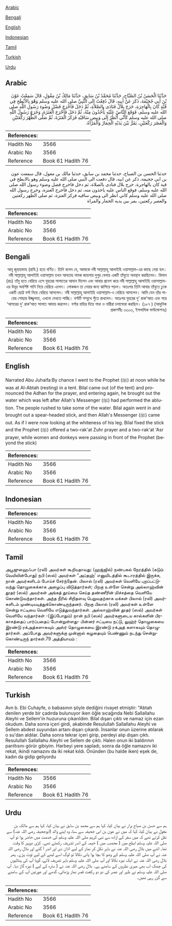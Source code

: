 [Arabic](#arabic)

[Bengali](#bengali)

[English](#english)

[Indonesian](#indonesian)

[Tamil](#tamil)

[Turkish](#turkish)

[Urdu](#urdu)

## Arabic


<div dir="rtl" lang="ar" style={{fontSize:'larger',backgroundColor:'#f8f9fa',padding:20}}>
حَدَّثَنَا الْحَسَنُ بْنُ الصَّبَّاحِ، حَدَّثَنَا مُحَمَّدُ بْنُ سَابِقٍ، حَدَّثَنَا مَالِكُ بْنُ مِغْوَلٍ، قَالَ سَمِعْتُ عَوْنَ بْنَ أَبِي جُحَيْفَةَ، ذَكَرَ عَنْ أَبِيهِ، قَالَ دُفِعْتُ إِلَى النَّبِيِّ صلى الله عليه وسلم وَهْوَ بِالأَبْطَحِ فِي قُبَّةٍ كَانَ بِالْهَاجِرَةِ، خَرَجَ بِلاَلٌ فَنَادَى بِالصَّلاَةِ، ثُمَّ دَخَلَ فَأَخْرَجَ فَضْلَ وَضُوءِ رَسُولِ اللَّهِ صلى الله عليه وسلم، فَوَقَعَ النَّاسُ عَلَيْهِ يَأْخُذُونَ مِنْهُ، ثُمَّ دَخَلَ فَأَخْرَجَ الْعَنَزَةَ، وَخَرَجَ رَسُولُ اللَّهِ صلى الله عليه وسلم كَأَنِّي أَنْظُرُ إِلَى وَبِيصِ سَاقَيْهِ فَرَكَزَ الْعَنَزَةَ، ثُمَّ صَلَّى الظُّهْرَ رَكْعَتَيْنِ وَالْعَصْرَ رَكْعَتَيْنِ، يَمُرُّ بَيْنَ يَدَيْهِ الْحِمَارُ وَالْمَرْأَةُ‏.‏
</div>
<div style={{backgroundColor:'#f8f9fa',padding:20, marginBottom: 10}}><table> <thead> <tr> <th>References:</th> <th></th> </tr> </thead> <tbody><tr><td>Hadith No</td><td>3566</td></tr><tr><td>Arabic No</td><td>3566</td></tr><tr><td>Reference</td><td>Book 61 Hadith 76</td></tr></tbody></table></div>


<div dir="rtl" lang="ar" style={{fontSize:'larger',backgroundColor:'#f8f9fa',padding:20}}>
حدثنا الحسن بن الصباح، حدثنا محمد بن سابق، حدثنا مالك بن مغول، قال سمعت عون بن ابي جحيفة، ذكر عن ابيه، قال دفعت الى النبي صلى الله عليه وسلم وهو بالابطح في قبة كان بالهاجرة، خرج بلال فنادى بالصلاة، ثم دخل فاخرج فضل وضوء رسول الله صلى الله عليه وسلم، فوقع الناس عليه ياخذون منه، ثم دخل فاخرج العنزة، وخرج رسول الله صلى الله عليه وسلم كاني انظر الى وبيص ساقيه فركز العنزة، ثم صلى الظهر ركعتين والعصر ركعتين، يمر بين يديه الحمار والمراة
</div>
<div style={{backgroundColor:'#f8f9fa',padding:20, marginBottom: 10}}><table> <thead> <tr> <th>References:</th> <th></th> </tr> </thead> <tbody><tr><td>Hadith No</td><td>3566</td></tr><tr><td>Arabic No</td><td>3566</td></tr><tr><td>Reference</td><td>Book 61 Hadith 76</td></tr></tbody></table></div>

## Bengali


<div dir="rtl" lang="bn" style={{fontSize:'larger',backgroundColor:'#f8f9fa',padding:20}}>
আবূ জুহায়ফাহ (রাযি.) হতে বর্ণিত। তিনি বলেন যে, আমাকে নবী সাল্লাল্লাহু আলাইহি ওয়াসাল্লাম-এর কাছে নেয়া হল। নবী সাল্লাল্লাহু আলাইহি ওয়াসাল্লাম তখন আবতাহ নামক জায়গায় দুপুর বেলায় একটি তাঁবুতে অবস্থান করছিলেন। বিলাল (রাঃ) তাঁবু হতে বেরিয়ে এসে যুহরের সালাতের আযান দিলেন এবং আবার প্রবেশ করে নবী সাল্লাল্লাহু আলাইহি ওয়াসাল্লাম-এর উযূর অবশিষ্ট পানি নিয়ে বেরিয়ে এলেন। লোকজন তা নেয়ার জন্য ঝাপিয়ে পড়ল। অতঃপর তিনি আবার তাঁবুতে ঢুকে একটি ছোট্ট বর্শা নিয়ে বেরিয়ে আসলেন। নবী সাল্লাল্লাহু আলাইহি ওয়াসাল্লাম-ও বেরিয়ে আসলেন। আমি যেন তাঁর পায়ের গোছার উজ্জ্বলতা, এখনো দেখতে পাচ্ছি। বর্শাটি সম্মুখে পুঁতে রাখলেন। অতঃপর যুহরের দু’ রাক‘আত এবং পরে ‘আসরের দু’ রাক‘আত সালাত আদায় করলেন। বর্শার বাহির দিয়ে গাধা ও নারীরা চলাফেরা করছিল। (১৮৭ ) (আধুনিক প্রকাশনীঃ ৩৩০৩, ইসলামিক ফাউন্ডেশনঃ)
</div>
<div style={{backgroundColor:'#f8f9fa',padding:20, marginBottom: 10}}><table> <thead> <tr> <th>References:</th> <th></th> </tr> </thead> <tbody><tr><td>Hadith No</td><td>3566</td></tr><tr><td>Arabic No</td><td>3566</td></tr><tr><td>Reference</td><td>Book 61 Hadith 76</td></tr></tbody></table></div>

## English


<div dir="ltr" lang="en" style={{fontSize:'larger',backgroundColor:'#f8f9fa',padding:20}}>
Narrated Abu Juhaifa:By chance I went to the Prophet (ﷺ) at noon while he was at Al-Abtah (resting) in a tent. Bilal came out (of the tent) and pronounced the Adhan for the prayer, and entering again, he brought out the water which was left after Allah's Messenger (ﷺ) had performed the ablution. The people rushed to take some of the water. Bilal again went in and brought out a spear-headed stick, and then Allah's Messenger (ﷺ) came out. As if I were now looking at the whiteness of his leg. Bilal fixed the stick and the Prophet (ﷺ) offered a two-rak'at Zuhr prayer and a two-rak'at 'Asr prayer, while women and donkeys were passing in front of the Prophet (beyond the stick)
</div>
<div style={{backgroundColor:'#f8f9fa',padding:20, marginBottom: 10}}><table> <thead> <tr> <th>References:</th> <th></th> </tr> </thead> <tbody><tr><td>Hadith No</td><td>3566</td></tr><tr><td>Arabic No</td><td>3566</td></tr><tr><td>Reference</td><td>Book 61 Hadith 76</td></tr></tbody></table></div>

## Indonesian


<div dir="ltr" lang="id" style={{fontSize:'larger',backgroundColor:'#f8f9fa',padding:20}}>

</div>
<div style={{backgroundColor:'#f8f9fa',padding:20, marginBottom: 10}}><table> <thead> <tr> <th>References:</th> <th></th> </tr> </thead> <tbody><tr><td>Hadith No</td><td>3566</td></tr><tr><td>Arabic No</td><td>3566</td></tr><tr><td>Reference</td><td>Book 61 Hadith 76</td></tr></tbody></table></div>

## Tamil


<div dir="ltr" lang="ta" style={{fontSize:'larger',backgroundColor:'#f8f9fa',padding:20}}>
அபூஜுஹைஃபா (ரலி) அவர்கள் கூறியதாவது: (ஹஜ்ஜில்) நண்பகல் நேரத்தில் (கடும் வெயிலின்போது) நபி (ஸல்) அவர்கள் “அப்தஹ்' எனுமிடத்தில் கூடாரத்தில் இருக்க, நான் அவர்களிடம் போய்ச் சேர்ந்தேன். பிலால் (ரலி) அவர்கள் வெளியே புறப்பட்டுவந்து தொழுகைக்காக அழைப்பு விடுத்தார்கள்; பிறகு உள்ளே சென்று அல்லாஹ்வின் தூதர் (ஸல்) அவர்கள் அங்கத் தூய்மை செய்த தண்ணீரின் மிச்சத்தை வெளியே கொண்டுவந்தார்கள். அந்த நீரில் சிறிதளவு பெறுவதற்காக மக்கள் பிலால் (ரலி) அவர்களிடம் முண்டியடித்துக்கொண்டிருந்தனர். பிறகு பிலால் (ரலி) அவர்கள் உள்ளே சென்று ஈட்டியை வெளியே எடுத்துவந்தார்கள். அல்லாஹ்வின் தூதர் (ஸல்) அவர்கள் வெளியே வந்தார்கள் -(இப்போதும்) நான் நபி (ஸல்) அவர்களுடைய கால்களின் பிரகாசத்தைப் பார்ப்பதைப் போன்றுள்ளது- பின்னர் ஈட்டியை நட்டு, லுஹ்ர் தொழுகையை இரண்டு ரக்அத்களாகவும் அஸ்ர் தொழுகையை இரண்டு ரக்அத் களாகவும் தொழுதார்கள். அப்போது அவர்களுக்கு முன்னால் கழுதையும் பெண்ணும் நடந்து சென்றுகொண்டிருந் தார்கள்.79 அத்தியாயம் :
</div>
<div style={{backgroundColor:'#f8f9fa',padding:20, marginBottom: 10}}><table> <thead> <tr> <th>References:</th> <th></th> </tr> </thead> <tbody><tr><td>Hadith No</td><td>3566</td></tr><tr><td>Arabic No</td><td>3566</td></tr><tr><td>Reference</td><td>Book 61 Hadith 76</td></tr></tbody></table></div>

## Turkish


<div dir="ltr" lang="tr" style={{fontSize:'larger',backgroundColor:'#f8f9fa',padding:20}}>
Avn b. Ebi Cuhayfe, o babasının şöyle dediğini rivayet etmiştir: "Abtah denilen yerde bir çadırda bulunuyor iken öğle sıcağında Nebi Sallallahu Aleyhi ve Sellem'in huzuruna çıkarıldım. Bilal dışarı çıktı ve namaz için ezan okudum. Daha sonra içeri girdi, akabinde Resulullah Sallallahu Aleyhi ve Sellem abdest suyundan artanı dışarı çıkardı. İnsanlar onun üzerine atılarak o su'dan aldılar. Daha sonra tekrar içeri girip, perdeyi alıp dışarı çıktı. Resulullah Sallallahu Aleyhi ve Sellem de çıktı. Halen onun iki baldırının parıltısını görür gibiyim. Harbeyi yere sapladı, sonra da öğle namazını iki rekat, ikindi namazını da iki rekat kıldı. Önünden (bu halde iken) eşek de, kadın da gidip geliyordu
</div>
<div style={{backgroundColor:'#f8f9fa',padding:20, marginBottom: 10}}><table> <thead> <tr> <th>References:</th> <th></th> </tr> </thead> <tbody><tr><td>Hadith No</td><td>3566</td></tr><tr><td>Arabic No</td><td>3566</td></tr><tr><td>Reference</td><td>Book 61 Hadith 76</td></tr></tbody></table></div>

## Urdu


<div dir="rtl" lang="ur" style={{fontSize:'larger',backgroundColor:'#f8f9fa',padding:20}}>
ہم سے حسن بن صباح بزار نے بیان کیا، کہا ہم سے محمد بن سابق نے بیان کیا، کہا ہم سے مالک بن مغول نے بیان کیا، کہا کہ میں نے عون بن ابی جحیفہ سے سنا، وہ اپنے والد (ابوجحیفہ رضی اللہ عنہ) سے نقل کرتے تھے کہ میں سفر کے ارادہ سے نبی کریم صلی اللہ علیہ وسلم کی خدمت میں حاضر ہوا تو آپ صلی اللہ علیہ وسلم ابطح میں ( محصب میں ) خیمہ کے اندر تشریف رکھتے تھے۔ کڑی دوپہر کا وقت تھا۔ اتنے میں بلال رضی اللہ عنہ نے باہر نکل کر نماز کے لیے اذان دی اور اندر آ گئے اور بلال رضی اللہ عنہ نے آپ صلی اللہ علیہ وسلم کے وضو کا بچا ہوا پانی نکالا تو لوگ اسے لینے کے لیے ٹوٹ پڑے۔ پھر بلال رضی اللہ عنہ نے ایک نیزہ نکالا اور آپ صلی اللہ علیہ وسلم باہر تشریف لائے، گویا آپ کی پنڈلیوں کی چمک اب بھی میری نظروں کے سامنے ہے۔ بلال رضی اللہ عنہ نے ( سترہ کے لیے ) نیزہ گاڑ دیا۔ آپ صلی اللہ علیہ وسلم نے ظہر اور عصر کی دو دو رکعت قصر نماز پڑھائی، گدھے اور عورتیں آپ کے سامنے سے گزر رہی تھیں۔
</div>
<div style={{backgroundColor:'#f8f9fa',padding:20, marginBottom: 10}}><table> <thead> <tr> <th>References:</th> <th></th> </tr> </thead> <tbody><tr><td>Hadith No</td><td>3566</td></tr><tr><td>Arabic No</td><td>3566</td></tr><tr><td>Reference</td><td>Book 61 Hadith 76</td></tr></tbody></table></div>